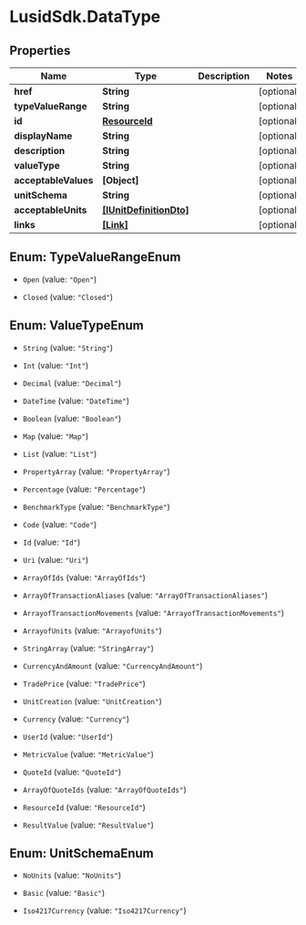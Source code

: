 # LusidSdk.DataType

## Properties
Name | Type | Description | Notes
------------ | ------------- | ------------- | -------------
**href** | **String** |  | [optional] 
**typeValueRange** | **String** |  | [optional] 
**id** | [**ResourceId**](ResourceId.md) |  | [optional] 
**displayName** | **String** |  | [optional] 
**description** | **String** |  | [optional] 
**valueType** | **String** |  | [optional] 
**acceptableValues** | **[Object]** |  | [optional] 
**unitSchema** | **String** |  | [optional] 
**acceptableUnits** | [**[IUnitDefinitionDto]**](IUnitDefinitionDto.md) |  | [optional] 
**links** | [**[Link]**](Link.md) |  | [optional] 


<a name="TypeValueRangeEnum"></a>
## Enum: TypeValueRangeEnum


* `Open` (value: `"Open"`)

* `Closed` (value: `"Closed"`)




<a name="ValueTypeEnum"></a>
## Enum: ValueTypeEnum


* `String` (value: `"String"`)

* `Int` (value: `"Int"`)

* `Decimal` (value: `"Decimal"`)

* `DateTime` (value: `"DateTime"`)

* `Boolean` (value: `"Boolean"`)

* `Map` (value: `"Map"`)

* `List` (value: `"List"`)

* `PropertyArray` (value: `"PropertyArray"`)

* `Percentage` (value: `"Percentage"`)

* `BenchmarkType` (value: `"BenchmarkType"`)

* `Code` (value: `"Code"`)

* `Id` (value: `"Id"`)

* `Uri` (value: `"Uri"`)

* `ArrayOfIds` (value: `"ArrayOfIds"`)

* `ArrayOfTransactionAliases` (value: `"ArrayOfTransactionAliases"`)

* `ArrayofTransactionMovements` (value: `"ArrayofTransactionMovements"`)

* `ArrayofUnits` (value: `"ArrayofUnits"`)

* `StringArray` (value: `"StringArray"`)

* `CurrencyAndAmount` (value: `"CurrencyAndAmount"`)

* `TradePrice` (value: `"TradePrice"`)

* `UnitCreation` (value: `"UnitCreation"`)

* `Currency` (value: `"Currency"`)

* `UserId` (value: `"UserId"`)

* `MetricValue` (value: `"MetricValue"`)

* `QuoteId` (value: `"QuoteId"`)

* `ArrayOfQuoteIds` (value: `"ArrayOfQuoteIds"`)

* `ResourceId` (value: `"ResourceId"`)

* `ResultValue` (value: `"ResultValue"`)




<a name="UnitSchemaEnum"></a>
## Enum: UnitSchemaEnum


* `NoUnits` (value: `"NoUnits"`)

* `Basic` (value: `"Basic"`)

* `Iso4217Currency` (value: `"Iso4217Currency"`)




